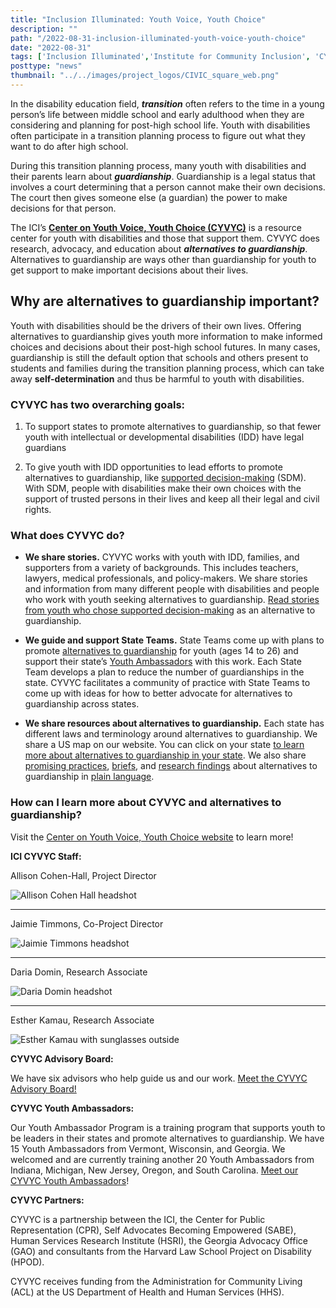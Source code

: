 ```yaml
---
title: "Inclusion Illuminated: Youth Voice, Youth Choice"
description: ""
path: "/2022-08-31-inclusion-illuminated-youth-voice-youth-choice"
date: "2022-08-31"
tags: ['Inclusion Illuminated','Institute for Community Inclusion', 'CYVYC', 'center on youth choice youth voice']
posttype: "news"
thumbnail: "../../images/project_logos/CIVIC_square_web.png"
---
```



In the disability education field, **_transition_** often refers to the time in a young person’s life between middle school and early adulthood when they are considering and planning for post-high school life. Youth with disabilities often participate in a transition planning process to figure out what they want to do after high school.

During this transition planning process, many youth with disabilities and their parents learn about **_guardianship_**. Guardianship is a legal status that involves a court determining that a person cannot make their own decisions. The court then gives someone else (a guardian) the power to make decisions for that person.

The ICI’s [**Center on Youth Voice, Youth Choice (CYVYC)**](https://youth-voice.org/) is a resource center for youth with disabilities and those that support them. CYVYC does research, advocacy, and education about **_alternatives to guardianship_**. Alternatives to guardianship are ways other than guardianship for youth to get support to make important decisions about their lives.

## Why are alternatives to guardianship important?

Youth with disabilities should be the drivers of their own lives. Offering alternatives to guardianship gives youth more information to make informed choices and decisions about their post-high school futures. In many cases, guardianship is still the default option that schools and others present to students and families during the transition planning process, which can take away **self-determination** and thus be harmful to youth with disabilities.

### CYVYC has two overarching goals:

1) To support states to promote alternatives to guardianship, so that fewer youth with intellectual or developmental disabilities (IDD) have legal guardians

2) To give youth with IDD opportunities to lead efforts to promote alternatives to guardianship, like [supported decision-making](https://supporteddecisions.org/) (SDM). With SDM, people with disabilities make their own choices with the support of trusted persons in their lives and keep all their legal and civil rights.

### What does CYVYC do?

* **We share stories.** CYVYC works with youth with IDD, families, and supporters from a variety of backgrounds. This includes teachers, lawyers, medical professionals, and policy-makers. We share stories and information from many different people with disabilities and people who work with youth seeking alternatives to guardianship. [Read stories from youth who chose supported decision-making](https://youth-voice.org/stories-of-supported-decision-making/) as an alternative to guardianship.

* **We guide and support State Teams.** State Teams come up with plans to promote [alternatives to guardianship](https://youth-voice.org/glossary/alternatives-to-guardianship/) for youth (ages 14 to 26) and support their state’s [Youth Ambassadors](https://youth-voice.org/youth-ambassadors/) with this work. Each State Team develops a plan to reduce the number of guardianships in the state. CYVYC facilitates a community of practice with State Teams to come up with ideas for how to better advocate for alternatives to guardianship across states.

* **We share resources about alternatives to guardianship.** Each state has different laws and terminology around alternatives to guardianship. We share a US map on our website. You can click on your state [to learn more about alternatives to guardianship in your state](https://youth-voice.org/a2g-in-your-state/). We also share [promising practices](https://youth-voice.org/promising-practices/), [briefs](https://youth-voice.org/briefs/), and [research findings](https://youth-voice.org/research/) about alternatives to guardianship in [plain language](https://youth-voice.org/plain-language-series/).

### How can I learn more about CYVYC and alternatives to guardianship?

Visit the [Center on Youth Voice, Youth Choice website](https://youth-voice.org/) to learn more!

**ICI CYVYC Staff:**

<p class="text-center">Allison Cohen-Hall, Project Director</p>

![Allison Cohen Hall headshot](../../images/allison-cohen-hall-profile.png)

<hr class="w-50 mx-auto" />
<p class="text-center">Jaimie Timmons, Co-Project Director</p>

![Jaimie Timmons headshot](../../images/jaimie-timmons-profile.jpeg)

<hr class="w-50 mx-auto" />
<p class="text-center">Daria Domin, Research Associate</p>

![Daria Domin headshot](../../images/daria-domin-profile.png)

<hr class="w-50 mx-auto" />
<p class="text-center">Esther Kamau, Research Associate</p>

![Esther Kamau with sunglasses outside](../../images/esther-kamau.jpeg)

**CYVYC Advisory Board:**

We have six advisors who help guide us and our work. [Meet the CYVYC Advisory Board!](https://youth-voice.org/advisory-board/)

**CYVYC Youth Ambassadors:**

Our Youth Ambassador Program is a training program that supports youth to be leaders in their states and promote alternatives to guardianship. We have 15 Youth Ambassadors from Vermont, Wisconsin, and Georgia. We welcomed and are currently training another 20 Youth Ambassadors from Indiana, Michigan, New Jersey, Oregon, and South Carolina. [Meet our CYVYC Youth Ambassadors](https://youth-voice.org/youth-ambassadors/)!

**CYVYC Partners:**

CYVYC is a partnership between the ICI, the Center for Public Representation (CPR), Self Advocates Becoming Empowered (SABE), Human Services Research Institute (HSRI), the Georgia Advocacy Office (GAO) and consultants from the Harvard Law School Project on Disability (HPOD).

CYVYC receives funding from the Administration for Community Living (ACL) at the US Department of Health and Human Services (HHS).